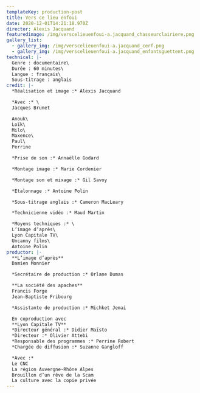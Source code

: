 ```yaml
---
templateKey: production-post
title: Vers ce lieu enfoui
date: 2020-12-01T14:21:18.970Z
director: Alexis Jacquand
featuredimage: /img/verscelieuenfoui-a.jacquand_chasseurclairiere.png
gallery_list:
  - gallery_img: /img/verscelieuenfoui-a.jacquand_cerf.png
  - gallery_img: /img/verscelieuenfoui-a.jacquand_enfantsguettent.png
technical: |-
  Genre : documentaire\
  Durée : 60 minutes\
  Langue : français\
  Sous-titrage : anglais
credit: |-
  *Réalisation et image :* Alexis Jacquand

  *Avec :* \
  Jacques Brunet

  Anouk\
  Loïk\
  Milo\
  Maxence\
  Paul\
  Perrine

  *Prise de son :* Annaëlle Godard

  *Montage image :* Marie Cordenier

  *Montage son et mixage :* Gil Savoy

  *Etalonnage :* Antoine Polin

  *Sous-titrage anglais :* Cameron MacLeary

  *Technicienne vidéo :* Maud Martin

  *Moyens techniques :* \
  L’image d’après\
  Lyon Capitale TV\
  Uncanny films\
  Antoine Polin
productor: |-
  **L’image d’après** 
  Damien Monnier

  *Secrétaire de production :* Orlane Dumas

  **La société des apaches**
  Francis Forge
  Jean-Baptiste Fribourg

  *Assistante de production :* Michket Jemai

  En coproduction avec 
  **Lyon Capitale TV**
  *Directeur général :* Didier Maïsto
  *Directeur :* Olivier Attebi
  *Responsable des programmes :* Perrine Robert
  *Chargée de diffusion :* Suzanne Gangloff

  *Avec :*
  Le CNC
  La région Auvergne-Rhône Alpes
  Brouillon d’un rêve de la Scam
  La culture avec la copie privée
---
```

